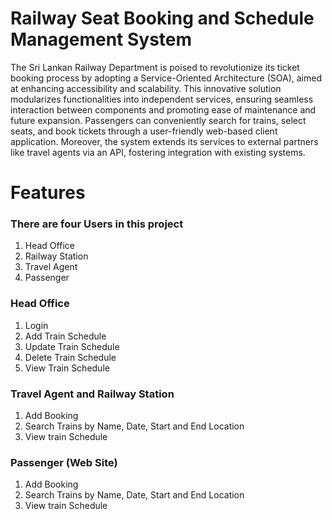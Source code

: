 # Railway Seat Booking and Schedule Management System
The Sri Lankan Railway Department is poised to revolutionize its ticket booking process by adopting a Service-Oriented Architecture (SOA), aimed at enhancing accessibility and scalability. This innovative solution modularizes functionalities into independent services, ensuring seamless interaction between components and promoting ease of maintenance and future expansion. Passengers can conveniently search for trains, select seats, and book tickets through a user-friendly web-based client application. Moreover, the system extends its services to external partners like travel agents via an API, fostering integration with existing systems.
# Features
### There are four Users in this project
1. Head Office
2. Railway Station
3. Travel Agent
4. Passenger
### Head Office
1. Login
2. Add Train Schedule
3. Update Train Schedule
4. Delete Train Schedule
5. View Train Schedule
### Travel Agent and Railway Station
1. Add Booking
2. Search Trains by Name, Date, Start and End Location
3. View train Schedule
### Passenger (Web Site)
1. Add Booking
2. Search Trains by Name, Date, Start and End Location
3. View train Schedule
